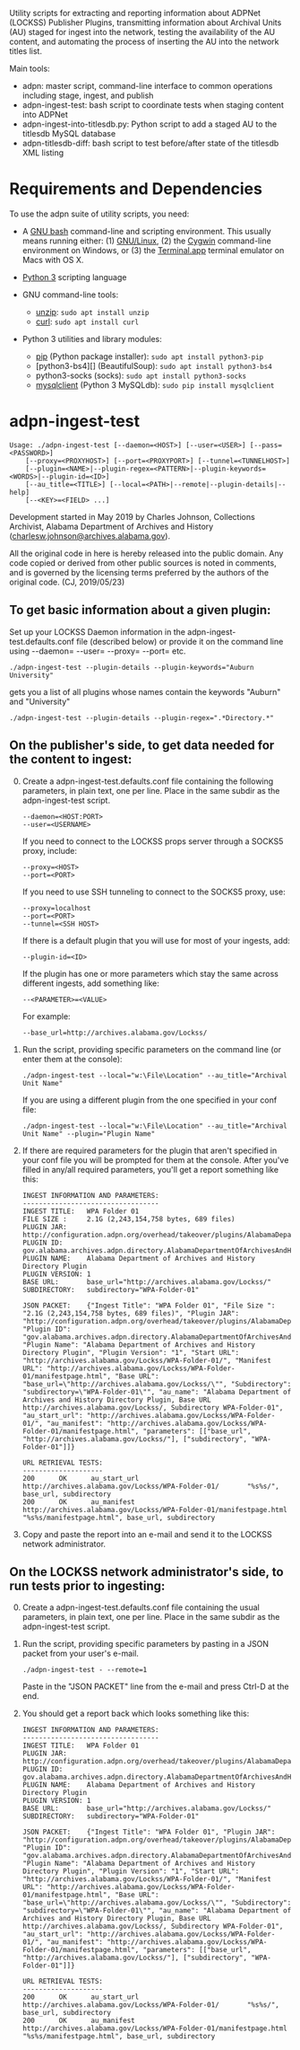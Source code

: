 Utility scripts for extracting and reporting information about ADPNet (LOCKSS) Publisher
Plugins, transmitting information about Archival Units (AU) staged for ingest into the
network, testing the availability of the AU content, and automating the process of
inserting the AU into the network titles list.

Main tools:

* adpn: master script, command-line interface to common operations including stage, ingest, and publish
* adpn-ingest-test: bash script to coordinate tests when staging content into ADPNet
* adpn-ingest-into-titlesdb.py: Python script to add a staged AU to the titlesdb MySQL database
* adpn-titlesdb-diff: bash script to test before/after state of the titlesdb XML listing

Requirements and Dependencies
=============================
To use the adpn suite of utility scripts, you need:

* A [GNU bash][] command-line and scripting environment. This usually means running either:
  (1) [GNU/Linux][], (2) the [Cygwin][] command-line environment on Windows, or (3) the
  [Terminal.app][] terminal emulator on Macs with OS X.

* [Python 3][] scripting language

* GNU command-line tools:

  * [unzip](https://linux.die.net/man/1/unzip): `sudo apt install unzip`
  * [curl]: `sudo apt install curl`
  
* Python 3 utilities and library modules:

  * [pip][] (Python package installer): `sudo apt install python3-pip`
  * [python3-bs4][] (BeautifulSoup): `sudo apt install python3-bs4`
  * python3-socks (socks): `sudo apt install python3-socks`
  * [mysqlclient][] (Python 3 MySQLdb): `sudo pip install mysqlclient`
  
[GNU bash]: https://www.gnu.org/software/bash/
[GNU/Linux]: https://en.wikipedia.org/wiki/Linux
[Cygwin]: https://cygwin.com/
[Terminal.app]: https://en.wikipedia.org/wiki/Terminal_(macOS)
[Python 3]: https://www.python.org/
[unzip]: https://linux.die.net/man/1/unzip
[curl]: https://linux.die.net/man/1/curl
[pip]: https://pypi.org/project/pip/
[python-bs4]: https://pypi.org/project/beautifulsoup4/
[mysqlclient]: https://pypi.org/project/mysqlclient/

adpn-ingest-test
================
	
	Usage: ./adpn-ingest-test [--daemon=<HOST>] [--user=<USER>] [--pass=<PASSWORD>]
		[--proxy=<PROXYHOST>] [--port=<PROXYPORT>] [--tunnel=<TUNNELHOST>]
		[--plugin=<NAME>|--plugin-regex=<PATTERN>|--plugin-keywords=<WORDS>|--plugin-id=<ID>]
		[--au_title=<TITLE>] [--local=<PATH>|--remote|--plugin-details|--help]
		[--<KEY>=<FIELD> ...]

Development started in May 2019 by Charles Johnson, Collections Archivist,
Alabama Department of Archives and History (<charlesw.johnson@archives.alabama.gov>).

All the original code in here is hereby released into the public domain. Any code copied
or derived from other public sources is noted in comments, and is governed by the
licensing terms preferred by the authors of the original code. (CJ, 2019/05/23)

To get basic information about a given plugin:
----------------------------------------------
Set up your LOCKSS Daemon information in the adpn-ingest-test.defaults.conf file
(described below) or provide it on the command line using --daemon=<HOST> --user=<USER>
--proxy=<PROXYHOST> --port=<PROXYPORT> etc.

	./adpn-ingest-test --plugin-details --plugin-keywords="Auburn University"

gets you a list of all plugins whose names contain the keywords "Auburn" and "University"

	./adpn-ingest-test --plugin-details --plugin-regex=".*Directory.*"


On the publisher's side, to get data needed for the content to ingest:
----------------------------------------------------------------------
0. 	Create a adpn-ingest-test.defaults.conf file containing the following parameters,
	in plain text, one per line. Place in the same subdir as the adpn-ingest-test script.
	
		--daemon=<HOST:PORT>
		--user=<USERNAME>
	
	If you need to connect to the LOCKSS props server through a SOCKS5 proxy, include:
	
		--proxy=<HOST>
		--port=<PORT>
		
	If you need to use SSH tunneling to connect to the SOCKS5 proxy, use:
	
		--proxy=localhost
		--port=<PORT>
		--tunnel=<SSH HOST>
		
	If there is a default plugin that you will use for most of your ingests, add:
	
		--plugin-id=<ID>
		
	If the plugin has one or more parameters which stay the same across different ingests,
	add something like:
	
		--<PARAMETER>=<VALUE>
		
	For example:
	
		--base_url=http://archives.alabama.gov/Lockss/
		
1. 	Run the script, providing specific parameters on the command line (or enter them at
	the console):
	
		./adpn-ingest-test --local="w:\File\Location" --au_title="Archival Unit Name"

	If you are using a different plugin from the one specified in your conf file:
	
		./adpn-ingest-test --local="w:\File\Location" --au_title="Archival Unit Name" --plugin="Plugin Name"
		
2. 	If there are required parameters for the plugin that aren't specified in your conf file
	you will be prompted for them at the console. After you've filled in any/all required
	parameters, you'll get a report something like this:
	
		INGEST INFORMATION AND PARAMETERS:
		----------------------------------
		INGEST TITLE:   WPA Folder 01
		FILE SIZE :     2.1G (2,243,154,758 bytes, 689 files)
		PLUGIN JAR:     http://configuration.adpn.org/overhead/takeover/plugins/AlabamaDepartmentOfArchivesAndHistoryDirectoryPlugin.jar
		PLUGIN ID:      gov.alabama.archives.adpn.directory.AlabamaDepartmentOfArchivesAndHistoryDirectoryPlugin
		PLUGIN NAME:    Alabama Department of Archives and History Directory Plugin
		PLUGIN VERSION: 1
		BASE URL:       base_url="http://archives.alabama.gov/Lockss/"
		SUBDIRECTORY:   subdirectory="WPA-Folder-01"

		JSON PACKET:    {"Ingest Title": "WPA Folder 01", "File Size ": "2.1G (2,243,154,758 bytes, 689 files)", "Plugin JAR": "http://configuration.adpn.org/overhead/takeover/plugins/AlabamaDepartmentOfArchivesAndHistoryDirectoryPlugin.jar", "Plugin ID": "gov.alabama.archives.adpn.directory.AlabamaDepartmentOfArchivesAndHistoryDirectoryPlugin", "Plugin Name": "Alabama Department of Archives and History Directory Plugin", "Plugin Version": "1", "Start URL": "http://archives.alabama.gov/Lockss/WPA-Folder-01/", "Manifest URL": "http://archives.alabama.gov/Lockss/WPA-Folder-01/manifestpage.html", "Base URL": "base_url=\"http://archives.alabama.gov/Lockss/\"", "Subdirectory": "subdirectory=\"WPA-Folder-01\"", "au_name": "Alabama Department of Archives and History Directory Plugin, Base URL http://archives.alabama.gov/Lockss/, Subdirectory WPA-Folder-01", "au_start_url": "http://archives.alabama.gov/Lockss/WPA-Folder-01/", "au_manifest": "http://archives.alabama.gov/Lockss/WPA-Folder-01/manifestpage.html", "parameters": [["base_url", "http://archives.alabama.gov/Lockss/"], ["subdirectory", "WPA-Folder-01"]]}

		URL RETRIEVAL TESTS:
		--------------------
		200      OK      au_start_url    http://archives.alabama.gov/Lockss/WPA-Folder-01/       "%s%s/", base_url, subdirectory
		200      OK      au_manifest     http://archives.alabama.gov/Lockss/WPA-Folder-01/manifestpage.html      "%s%s/manifestpage.html", base_url, subdirectory

3.	Copy and paste the report into an e-mail and send it to the LOCKSS network administrator.
	
On the LOCKSS network administrator's side, to run tests prior to ingesting:
----------------------------------------------------------------------------

0. 	Create a adpn-ingest-test.defaults.conf file containing the usual parameters,
	in plain text, one per line. Place in the same subdir as the adpn-ingest-test script.
	
1. 	Run the script, providing specific parameters by pasting in a JSON packet from your
	user's e-mail.
	
		./adpn-ingest-test - --remote=1

	Paste in the "JSON PACKET" line from the e-mail and press Ctrl-D at the end.
	
2. 	You should get a report back which looks something like this:

		INGEST INFORMATION AND PARAMETERS:
		----------------------------------
		INGEST TITLE:   WPA Folder 01
		PLUGIN JAR:     http://configuration.adpn.org/overhead/takeover/plugins/AlabamaDepartmentOfArchivesAndHistoryDirectoryPlugin.jar
		PLUGIN ID:      gov.alabama.archives.adpn.directory.AlabamaDepartmentOfArchivesAndHistoryDirectoryPlugin
		PLUGIN NAME:    Alabama Department of Archives and History Directory Plugin
		PLUGIN VERSION: 1
		BASE URL:       base_url="http://archives.alabama.gov/Lockss/"
		SUBDIRECTORY:   subdirectory="WPA-Folder-01"

		JSON PACKET:    {"Ingest Title": "WPA Folder 01", "Plugin JAR": "http://configuration.adpn.org/overhead/takeover/plugins/AlabamaDepartmentOfArchivesAndHistoryDirectoryPlugin.jar", "Plugin ID": "gov.alabama.archives.adpn.directory.AlabamaDepartmentOfArchivesAndHistoryDirectoryPlugin", "Plugin Name": "Alabama Department of Archives and History Directory Plugin", "Plugin Version": "1", "Start URL": "http://archives.alabama.gov/Lockss/WPA-Folder-01/", "Manifest URL": "http://archives.alabama.gov/Lockss/WPA-Folder-01/manifestpage.html", "Base URL": "base_url=\"http://archives.alabama.gov/Lockss/\"", "Subdirectory": "subdirectory=\"WPA-Folder-01\"", "au_name": "Alabama Department of Archives and History Directory Plugin, Base URL http://archives.alabama.gov/Lockss/, Subdirectory WPA-Folder-01", "au_start_url": "http://archives.alabama.gov/Lockss/WPA-Folder-01/", "au_manifest": "http://archives.alabama.gov/Lockss/WPA-Folder-01/manifestpage.html", "parameters": [["base_url", "http://archives.alabama.gov/Lockss/"], ["subdirectory", "WPA-Folder-01"]]}

		URL RETRIEVAL TESTS:
		--------------------
		200      OK      au_start_url    http://archives.alabama.gov/Lockss/WPA-Folder-01/       "%s%s/", base_url, subdirectory
		200      OK      au_manifest     http://archives.alabama.gov/Lockss/WPA-Folder-01/manifestpage.html      "%s%s/manifestpage.html", base_url, subdirectory

